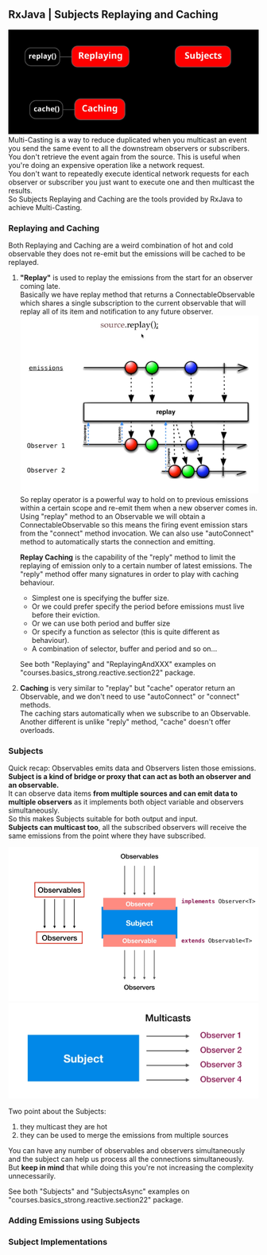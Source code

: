 ## RxJava | Subjects Replaying and Caching  
![image info](./imgs/Schermata_20240912_153920.png "Mind Map")
Multi-Casting is a way to reduce duplicated when you multicast an event you send the same event to all the downstream observers or subscribers.  
You don't retrieve the event again from the source. This is useful when you're doing an expensive operation like a network request.  
You don't want to repeatedly execute identical network requests for each observer or subscriber you just want to execute one and then multicast the results.  
So Subjects Replaying and Caching are the tools provided by RxJava to achieve Multi-Casting.

### Replaying and Caching
Both Replaying and Caching are a weird combination of hot and cold observable they does not re-emit but the emissions will be cached to be replayed.  

1. **"Replay"** is used to replay the emissions from the start for an observer coming late.  
   Basically we have replay method that returns a ConnectableObservable which shares a single subscription to the current observable that will replay all of its item and notification to any future observer.  
   ![image info](./imgs/Schermata_20240913_103840.png "Replay")
   So replay operator is a powerful way to hold on to previous emissions within a certain scope and re-emit them when a new observer comes in.  
   Using "replay" method to an Observable we will obtain a ConnectableObservable so this means the firing event emission stars from the "connect" method invocation. We can also use "autoConnect" method to automatically starts the connection and emitting.  

    **Replay Caching** is the capability of the "reply" method to limit the replaying of emission only to a certain number of latest emissions.
   The "reply" method offer many signatures in order to play with caching behaviour.
   - Simplest one is specifying the buffer size.
   - Or we could prefer specify the period before emissions must live before their eviction.
   - Or we can use both period and buffer size
   - Or specify a function as selector (this is quite different as behaviour).
   - A combination of selector, buffer and period and so on... 

   See both "Replaying" and "ReplayingAndXXX" examples on "courses.basics_strong.reactive.section22" package.

2. **Caching** is very similar to "replay" but "cache" operator return an Observable, and we don't need to use "autoConnect" or "connect" methods.  
   The caching stars automatically when we subscribe to an Observable.  
   Another different is unlike "reply" method, "cache" doesn't offer overloads.

### Subjects
Quick recap: Observables emits data and Observers listen those emissions.  
**Subject is a kind of bridge or proxy that can act as both an observer and an observable.**  
It can observe data items **from multiple sources and can emit data to multiple observers** as it implements both object variable and observers simultaneously.  
So this makes Subjects suitable for both output and input.  
**Subjects can multicast too**, all the subscribed observers will receive the same emissions from the point where they have subscribed.  

![image info](./imgs/Schermata_20240913_122907.png "Subject")
![image info](./imgs/Schermata_20240913_123034.png "Subject")

Two point about the Subjects:
1. they multicast they are hot
2. they can be used to merge the emissions from multiple sources

You can have any number of observables and observers simultaneously and the subject can help us process all the connections simultaneously.  
But **keep in mind** that while doing this you're not increasing the complexity unnecessarily.  

See both "Subjects" and "SubjectsAsync" examples on "courses.basics_strong.reactive.section22" package.
   
### Adding Emissions using Subjects

### Subject Implementations